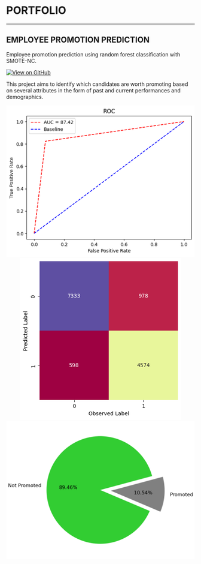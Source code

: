 # PORTFOLIO
---
## EMPLOYEE PROMOTION PREDICTION

Employee promotion prediction using random forest classification with SMOTE-NC.

[![View on GitHub](https://img.shields.io/badge/GitHub-View_on_GitHub-blue?logo=GitHub)](https://github.com/putrinurdianti/employee_promotion_prediction)

This project aims to identify which candidates are worth promoting based on several attributes in the form of past and current performances and demographics. 

<center><img src="roc employee promotion.png"/></center>
<center><img src="confusion matrix employee promotion.png"/></center>
<center><img src="promoted prediction.png"/></center>
